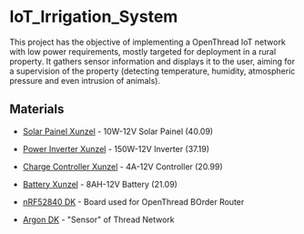 # IoT_Irrigation_System
This project has the objective of implementing a OpenThread IoT network with low power requirements, mostly targeted for deployment in a rural property. It gathers sensor information and displays it to the user, aiming for a supervision of the property (detecting temperature, humidity, atmospheric pressure and even intrusion of animals).

## Materials

* [Solar Painel Xunzel]() - 10W-12V Solar Painel (40.09)
* [Power Inverter Xunzel]() - 150W-12V Inverter (37.19)
* [Charge Controller Xunzel]() - 4A-12V Controller (20.99)
* [Battery Xunzel]() - 8AH-12V Battery (21.09)

* [nRF52840 DK](https://www.nordicsemi.com/Software-and-tools/Development-Kits/nRF52840-DK) - Board used for OpenThread BOrder Router
* [Argon DK](https://docs.particle.io/argon/) - "Sensor" of Thread Network
